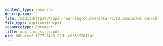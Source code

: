 ```yaml
---
content_type: resource
description: ''
file: /media/https%3A/open-learning-course-data-rc.s3.amazonaws.com/16-01-unified-engineering-i-ii-iii-iv-fall-2005-spring-2006/66bafee6f77784b322dfc8351976f14f_mac_lang_st_gd.pdf
file_type: application/pdf
resourcetype: Document
title: mac_lang_st_gd.pdf
uid: 66bafee6-f777-84b3-22df-c8351976f14f
---
```


